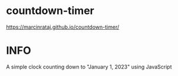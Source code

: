 # countdown-timer
https://marcinrataj.github.io/countdown-timer/
# INFO
A simple clock counting down to "January 1, 2023" using JavaScript
